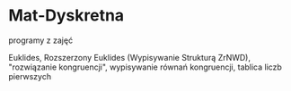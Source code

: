 # Mat-Dyskretna
programy z zajęć

Euklides, Rozszerzony Euklides (Wypisywanie Strukturą ZrNWD), "rozwiązanie kongruencji", wypisywanie równań kongruencji, tablica liczb pierwszych
